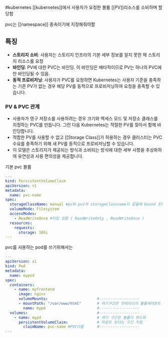 #kubernetes 
[[kubernetes]]에서 사용자가 요청한 볼륨 
[[PV]]리소스를 소비하며 할당함

pvc는 [[namespace]] 종속이기에 지정해줘야함

## 특징
- **스토리지 소비**: 사용자는 스토리지 인프라의 기본 세부 정보를 알지 못한 채 스토리지 리소스를 요청
- **바인딩**: PV에 대한 PVC는 바인딩. 이 바인딩은 배타적이므로 PV는 하나의 PVC에만 바인딩될 수 있음.
- **동적 프로비저닝**: 사용자가 PVC를 요청하면 Kubernetes는 사용자 기준을 충족하는 기존 PV가 없는 경우 해당 PV를 동적으로 프로비저닝하여 요청을 충족할 수 있습니다.
### PV & PVC 관계
- 사용자가 영구 저장소를 사용하려는 경우 크기와 액세스 모드 및 저장소 클래스를 지정하는 PVC를 만듭니다. 그런 다음 Kubernetes는 적절한 PV를 찾아서 함께 바인딩합니다.
- 적합한 PV를 사용할 수 없고 [[Storage Class]]가 허용하는 경우 클러스터는 PVC 수요를 충족하기 위해 새 PV를 동적으로 프로비저닝할 수 있습니다.
- 이 모델은 스토리지가 제공되는 방식과 소비되는 방식에 대한 세부 사항을 추상화하여 유연성과 사용 편의성을 제공합니다.

기본 pvc 볼륨

```yaml
---
kind: PersistentVolumeClaim
apiVersion: v1
metadata:
  name: pvc-name
spec:
  storageClassName: manual #pv와 pvc의 storageclassname이 같을때 bound 된다. 
  volumeMode: Filesystem
  accessModes:
    - ReadWriteOnce #타입 정함 ( ReadWriteOnly , ReadWriteOnce )
  resources:
    requests:
      storage: 10Gi
---
```


pvc를 사용하는 pod를 쓰기위해서는

```yaml
---
apiVersion: v1
kind: Pod
metadata:
  name: mypod
spec:
  containers:
    - name: myfrontend
      image: nginx
      volumeMounts:                      #------------------
      - mountPath: "/var/www/html"       # 여기구간은 컨테이너가 볼륨에마운트 되는 구간지정
        name: mypd                       #------------------
  volumes:                               #------------------
    - name: mypd                         # 여기 구간은 볼륨이 파드와 
      persistentVolumeClaim:             # 마운트 된다는 구간 지정
        claimName: pvc-name #PVC이름      #------------------
---

```